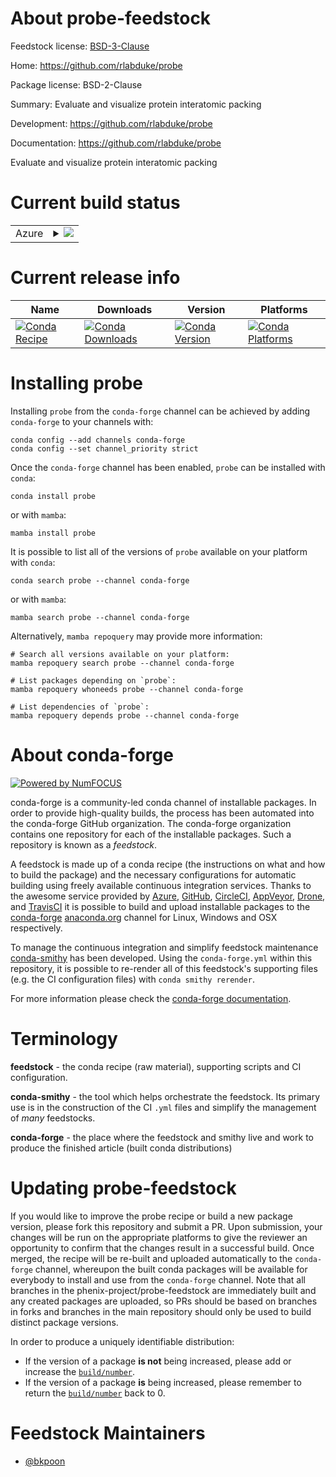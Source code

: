 About probe-feedstock
=====================

Feedstock license: [BSD-3-Clause](https://github.com/phenix-project/probe-feedstock/blob/main/LICENSE.txt)

Home: https://github.com/rlabduke/probe

Package license: BSD-2-Clause

Summary: Evaluate and visualize protein interatomic packing

Development: https://github.com/rlabduke/probe

Documentation: https://github.com/rlabduke/probe

Evaluate and visualize protein interatomic packing


Current build status
====================


<table>
    
  <tr>
    <td>Azure</td>
    <td>
      <details>
        <summary>
          <a href="https://dev.azure.com/cctbx-release/feedstock-builds/_build/latest?definitionId=35&branchName=main">
            <img src="https://dev.azure.com/cctbx-release/feedstock-builds/_apis/build/status/probe-feedstock?branchName=main">
          </a>
        </summary>
        <table>
          <thead><tr><th>Variant</th><th>Status</th></tr></thead>
          <tbody><tr>
              <td>linux_64</td>
              <td>
                <a href="https://dev.azure.com/cctbx-release/feedstock-builds/_build/latest?definitionId=35&branchName=main">
                  <img src="https://dev.azure.com/cctbx-release/feedstock-builds/_apis/build/status/probe-feedstock?branchName=main&jobName=linux&configuration=linux%20linux_64_" alt="variant">
                </a>
              </td>
            </tr><tr>
              <td>osx_64</td>
              <td>
                <a href="https://dev.azure.com/cctbx-release/feedstock-builds/_build/latest?definitionId=35&branchName=main">
                  <img src="https://dev.azure.com/cctbx-release/feedstock-builds/_apis/build/status/probe-feedstock?branchName=main&jobName=osx&configuration=osx%20osx_64_" alt="variant">
                </a>
              </td>
            </tr><tr>
              <td>osx_arm64</td>
              <td>
                <a href="https://dev.azure.com/cctbx-release/feedstock-builds/_build/latest?definitionId=35&branchName=main">
                  <img src="https://dev.azure.com/cctbx-release/feedstock-builds/_apis/build/status/probe-feedstock?branchName=main&jobName=osx&configuration=osx%20osx_arm64_" alt="variant">
                </a>
              </td>
            </tr><tr>
              <td>win_64</td>
              <td>
                <a href="https://dev.azure.com/cctbx-release/feedstock-builds/_build/latest?definitionId=35&branchName=main">
                  <img src="https://dev.azure.com/cctbx-release/feedstock-builds/_apis/build/status/probe-feedstock?branchName=main&jobName=win&configuration=win%20win_64_" alt="variant">
                </a>
              </td>
            </tr>
          </tbody>
        </table>
      </details>
    </td>
  </tr>
</table>

Current release info
====================

| Name | Downloads | Version | Platforms |
| --- | --- | --- | --- |
| [![Conda Recipe](https://img.shields.io/badge/recipe-probe-green.svg)](https://anaconda.org/conda-forge/probe) | [![Conda Downloads](https://img.shields.io/conda/dn/conda-forge/probe.svg)](https://anaconda.org/conda-forge/probe) | [![Conda Version](https://img.shields.io/conda/vn/conda-forge/probe.svg)](https://anaconda.org/conda-forge/probe) | [![Conda Platforms](https://img.shields.io/conda/pn/conda-forge/probe.svg)](https://anaconda.org/conda-forge/probe) |

Installing probe
================

Installing `probe` from the `conda-forge` channel can be achieved by adding `conda-forge` to your channels with:

```
conda config --add channels conda-forge
conda config --set channel_priority strict
```

Once the `conda-forge` channel has been enabled, `probe` can be installed with `conda`:

```
conda install probe
```

or with `mamba`:

```
mamba install probe
```

It is possible to list all of the versions of `probe` available on your platform with `conda`:

```
conda search probe --channel conda-forge
```

or with `mamba`:

```
mamba search probe --channel conda-forge
```

Alternatively, `mamba repoquery` may provide more information:

```
# Search all versions available on your platform:
mamba repoquery search probe --channel conda-forge

# List packages depending on `probe`:
mamba repoquery whoneeds probe --channel conda-forge

# List dependencies of `probe`:
mamba repoquery depends probe --channel conda-forge
```


About conda-forge
=================

[![Powered by
NumFOCUS](https://img.shields.io/badge/powered%20by-NumFOCUS-orange.svg?style=flat&colorA=E1523D&colorB=007D8A)](https://numfocus.org)

conda-forge is a community-led conda channel of installable packages.
In order to provide high-quality builds, the process has been automated into the
conda-forge GitHub organization. The conda-forge organization contains one repository
for each of the installable packages. Such a repository is known as a *feedstock*.

A feedstock is made up of a conda recipe (the instructions on what and how to build
the package) and the necessary configurations for automatic building using freely
available continuous integration services. Thanks to the awesome service provided by
[Azure](https://azure.microsoft.com/en-us/services/devops/), [GitHub](https://github.com/),
[CircleCI](https://circleci.com/), [AppVeyor](https://www.appveyor.com/),
[Drone](https://cloud.drone.io/welcome), and [TravisCI](https://travis-ci.com/)
it is possible to build and upload installable packages to the
[conda-forge](https://anaconda.org/conda-forge) [anaconda.org](https://anaconda.org/)
channel for Linux, Windows and OSX respectively.

To manage the continuous integration and simplify feedstock maintenance
[conda-smithy](https://github.com/conda-forge/conda-smithy) has been developed.
Using the ``conda-forge.yml`` within this repository, it is possible to re-render all of
this feedstock's supporting files (e.g. the CI configuration files) with ``conda smithy rerender``.

For more information please check the [conda-forge documentation](https://conda-forge.org/docs/).

Terminology
===========

**feedstock** - the conda recipe (raw material), supporting scripts and CI configuration.

**conda-smithy** - the tool which helps orchestrate the feedstock.
                   Its primary use is in the construction of the CI ``.yml`` files
                   and simplify the management of *many* feedstocks.

**conda-forge** - the place where the feedstock and smithy live and work to
                  produce the finished article (built conda distributions)


Updating probe-feedstock
========================

If you would like to improve the probe recipe or build a new
package version, please fork this repository and submit a PR. Upon submission,
your changes will be run on the appropriate platforms to give the reviewer an
opportunity to confirm that the changes result in a successful build. Once
merged, the recipe will be re-built and uploaded automatically to the
`conda-forge` channel, whereupon the built conda packages will be available for
everybody to install and use from the `conda-forge` channel.
Note that all branches in the phenix-project/probe-feedstock are
immediately built and any created packages are uploaded, so PRs should be based
on branches in forks and branches in the main repository should only be used to
build distinct package versions.

In order to produce a uniquely identifiable distribution:
 * If the version of a package **is not** being increased, please add or increase
   the [``build/number``](https://docs.conda.io/projects/conda-build/en/latest/resources/define-metadata.html#build-number-and-string).
 * If the version of a package **is** being increased, please remember to return
   the [``build/number``](https://docs.conda.io/projects/conda-build/en/latest/resources/define-metadata.html#build-number-and-string)
   back to 0.

Feedstock Maintainers
=====================

* [@bkpoon](https://github.com/bkpoon/)

